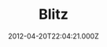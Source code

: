 ---
title: "Blitz"
year: 2011
date: 2012-04-20T22:04:21.000Z
permalink: /almanac/movies/2012-04-20-blitz/index.html
link: https://letterboxd.com/rknightuk/film/blitz/
rating: 3
---